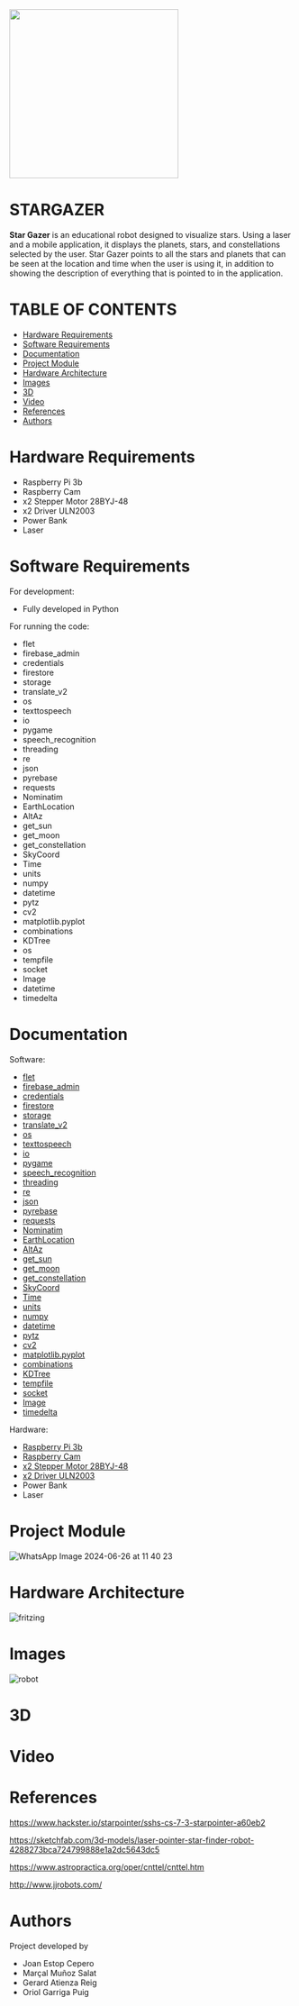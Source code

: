<img src="https://github.com/OriolGarriga/STARGAZER/assets/127389022/d1da4eb6-2b40-4248-a3be-14965086ae94" width="300" height="300" />

# STARGAZER

__Star Gazer__ is an educational robot designed to visualize stars. Using a laser and a mobile application, it displays the planets, stars, and constellations selected by the user. Star Gazer points to all the stars and planets that can be seen at the location and time when the user is using it, in addition to showing the description of everything that is pointed to in the application.

# TABLE OF CONTENTS
- [Hardware Requirements](https://github.com/OriolGarriga/STARGAZER/tree/main?tab=readme-ov-file#hardware-requirements)
- [Software Requirements](https://github.com/OriolGarriga/STARGAZER/tree/main?tab=readme-ov-file#software-requirements)
- [Documentation](https://github.com/OriolGarriga/STARGAZER/tree/main?tab=readme-ov-file#documentation)
- [Project Module](https://github.com/OriolGarriga/STARGAZER/tree/main?tab=readme-ov-file#project-module)
- [Hardware Architecture](https://github.com/OriolGarriga/STARGAZER/tree/main?tab=readme-ov-file#hardware-architecture)
- [Images](https://github.com/OriolGarriga/STARGAZER/tree/main?tab=readme-ov-file#images)
- [3D](https://github.com/OriolGarriga/STARGAZER/tree/main?tab=readme-ov-file#3d)
- [Video](https://github.com/OriolGarriga/STARGAZER/tree/main?tab=readme-ov-file#video)
- [References](https://github.com/OriolGarriga/STARGAZER/tree/main?tab=readme-ov-file#references)
- [Authors](https://github.com/OriolGarriga/STARGAZER/tree/main?tab=readme-ov-file#authors)

# Hardware Requirements
- Raspberry Pi 3b
- Raspberry Cam
- x2 Stepper Motor 28BYJ-48
- x2 Driver ULN2003
- Power Bank
- Laser

# Software Requirements
For development:
- Fully developed in Python

For running the code:
- flet
- firebase_admin
- credentials
- firestore
- storage
- translate_v2
- os
- texttospeech
- io
- pygame
- speech_recognition
- threading
- re
- json
- pyrebase
- requests
- Nominatim
- EarthLocation
- AltAz
- get_sun
- get_moon
- get_constellation
- SkyCoord
- Time
- units
- numpy
- datetime
- pytz
- cv2
- matplotlib.pyplot
- combinations
- KDTree
- os
- tempfile
- socket
- Image
- datetime
- timedelta

# Documentation
Software:
- [flet](https://flet.dev/)
- [firebase_admin](https://firebase.google.com/docs/reference/admin/python/firebase_admin)
- [credentials](https://firebase.google.com/docs/admin/setup?hl=es-419)
- [firestore](https://stackoverflow.com/questions/71409466/how-to-access-admin-firestore-using-firebase-admin-sdk)
- [storage](https://firebase.google.com/docs/storage/admin/start?hl=es-419)
- [translate_v2](https://cloud.google.com/translate/docs/reference/libraries/v2/python)
- [os](https://docs.python.org/es/3.10/library/os.html)
- [texttospeech](https://cloud.google.com/dotnet/docs/reference/Google.Cloud.TextToSpeech.V1/latest/Google.Cloud.TextToSpeech.V1.TextToSpeech.TextToSpeechClient?gad_source=1&gclid=CjwKCAjw-O6zBhASEiwAOHeGxZBTbt71obPANN32ZvSRi7k721C4Ogedqxap22FtLPSk349O-IZEyBoCQboQAvD_BwE&gclsrc=aw.ds)
- [io](https://docs.python.org/es/3.9/library/io.html)
- [pygame](https://www.pygame.org/docs/tut/ImportInit.html)
- [speech_recognition](https://pypi.org/project/SpeechRecognition/2.1.3/)
- [threading](https://docs.python.org/3/library/threading.html)
- [re](https://docs.python.org/3/library/re.html)
- [json](https://docs.python.org/3/library/json.html)
- [pyrebase](https://pypi.org/project/Pyrebase/)
- [requests](https://www.w3schools.com/python/module_requests.asp)
- [Nominatim](https://geopy.readthedocs.io/en/stable/)
- [EarthLocation](https://astropy-astrofrog.readthedocs.io/en/latest/coordinates/)
- [AltAz](https://astropy-astrofrog.readthedocs.io/en/latest/coordinates/)
- [get_sun](https://astropy-astrofrog.readthedocs.io/en/latest/coordinates/)
- [get_moon](https://astropy-astrofrog.readthedocs.io/en/latest/coordinates/)
- [get_constellation](https://astropy-astrofrog.readthedocs.io/en/latest/coordinates/)
- [SkyCoord](https://astropy-astrofrog.readthedocs.io/en/latest/coordinates/)
- [Time](https://docs.astropy.org/en/stable/time/)
- [units](https://docs.astropy.org/en/stable/units/)
- [numpy](https://numpy.org/doc/stable/user/absolute_beginners.html)
- [datetime](https://docs.python.org/es/3/library/datetime.html)
- [pytz](https://pypi.org/project/pytz/)
- [cv2](https://pypi.org/project/opencv-python/)
- [matplotlib.pyplot](https://matplotlib.org/2.0.2/users/pyplot_tutorial.html)
- [combinations](https://docs.python.org/3/library/itertools.html)
- [KDTree](https://docs.scipy.org/doc/scipy/reference/generated/scipy.spatial.KDTree.html)
- [tempfile](https://docs.python.org/3/library/tempfile.html)
- [socket](https://docs.python.org/3/library/socket.html)
- [Image](https://pillow.readthedocs.io/en/stable/reference/Image.html)
- [timedelta](https://docs.python.org/es/3/library/datetime.html)

Hardware:
- [Raspberry Pi 3b](https://www.raspberrypi.com/documentation/)
- [Raspberry Cam](https://github.com/OriolGarriga/STARGAZER/blob/main/Hardware/CAMV2.pdf)
- [x2 Stepper Motor 28BYJ-48](https://github.com/OriolGarriga/STARGAZER/blob/main/Hardware/Stepper%20Motor%20-%2028BYJ-48.PDF)
- [x2 Driver ULN2003](https://github.com/OriolGarriga/STARGAZER/blob/main/Hardware/Driver%20-%20ULN2003.PDF)
- Power Bank
- Laser

# Project Module
![WhatsApp Image 2024-06-26 at 11 40 23](https://github.com/OriolGarriga/STARGAZER/assets/92922777/9694a249-1c54-4d67-a081-bf3eca16fb1c)

# Hardware Architecture
![fritzing](https://github.com/OriolGarriga/STARGAZER/assets/92922777/8e495ad5-0d3c-4c73-a881-31e9ede22863)

# Images
![robot](https://github.com/OriolGarriga/STARGAZER/assets/92922777/526839d6-93e4-4e03-9687-9fa70c12348c)

# 3D

# Video

# References
https://www.hackster.io/starpointer/sshs-cs-7-3-starpointer-a60eb2

https://sketchfab.com/3d-models/laser-pointer-star-finder-robot-4288273bca724799888e1a2dc5643dc5

https://www.astropractica.org/oper/cnttel/cnttel.htm

http://www.jjrobots.com/

# Authors
Project developed by 
- Joan Estop Cepero
- Marçal Muñoz Salat
- Gerard Atienza Reig
- Oriol Garriga Puig
